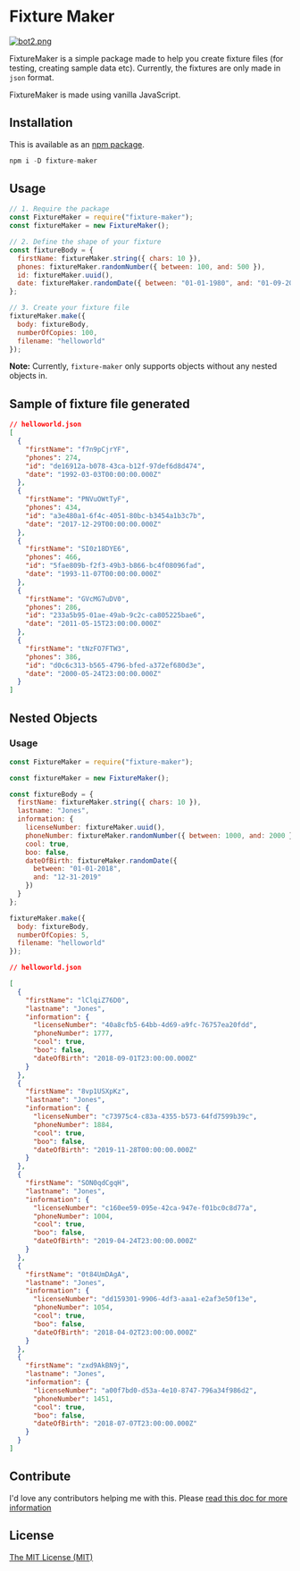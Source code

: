 # Fixture Maker

[![bot2.png](https://i.postimg.cc/L8sBwN16/bot2.png)](https://postimg.cc/HVfy70zf)

FixtureMaker is a simple package made to help you create fixture files (for testing, creating sample data etc). Currently, the fixtures are only made in `json` format.

FixtureMaker is made using vanilla JavaScript.

## Installation

This is available as an [npm package](https://npmjs.com/package/fixture-maker).

```javascript
npm i -D fixture-maker
```

## Usage

```javascript
// 1. Require the package
const FixtureMaker = require("fixture-maker");
const fixtureMaker = new FixtureMaker();

// 2. Define the shape of your fixture
const fixtureBody = {
  firstName: fixtureMaker.string({ chars: 10 }),
  phones: fixtureMaker.randomNumber({ between: 100, and: 500 }),
  id: fixtureMaker.uuid(),
  date: fixtureMaker.randomDate({ between: "01-01-1980", and: "01-09-2019" })
};

// 3. Create your fixture file
fixtureMaker.make({
  body: fixtureBody,
  numberOfCopies: 100,
  filename: "helloworld"
});
```

**Note:** Currently, `fixture-maker` only supports objects without any nested objects in.

## Sample of fixture file generated

```json
// helloworld.json
[
  {
    "firstName": "f7n9pCjrYF",
    "phones": 274,
    "id": "de16912a-b078-43ca-b12f-97def6d8d474",
    "date": "1992-03-03T00:00:00.000Z"
  },
  {
    "firstName": "PNVuOWtTyF",
    "phones": 434,
    "id": "a3e480a1-6f4c-4051-80bc-b3454a1b3c7b",
    "date": "2017-12-29T00:00:00.000Z"
  },
  {
    "firstName": "SI0z18DYE6",
    "phones": 466,
    "id": "5fae809b-f2f3-49b3-b866-bc4f08096fad",
    "date": "1993-11-07T00:00:00.000Z"
  },
  {
    "firstName": "GVcMG7uDV0",
    "phones": 286,
    "id": "233a5b95-01ae-49ab-9c2c-ca805225bae6",
    "date": "2011-05-15T23:00:00.000Z"
  },
  {
    "firstName": "tNzFO7FTW3",
    "phones": 386,
    "id": "d0c6c313-b565-4796-bfed-a372ef680d3e",
    "date": "2000-05-24T23:00:00.000Z"
  }
]
```

## Nested Objects

### Usage

```javascript
const FixtureMaker = require("fixture-maker");

const fixtureMaker = new FixtureMaker();

const fixtureBody = {
  firstName: fixtureMaker.string({ chars: 10 }),
  lastname: "Jones",
  information: {
    licenseNumber: fixtureMaker.uuid(),
    phoneNumber: fixtureMaker.randomNumber({ between: 1000, and: 2000 }),
    cool: true,
    boo: false,
    dateOfBirth: fixtureMaker.randomDate({
      between: "01-01-2018",
      and: "12-31-2019"
    })
  }
};

fixtureMaker.make({
  body: fixtureBody,
  numberOfCopies: 5,
  filename: "helloworld"
});
```

```json
// helloworld.json

[
  {
    "firstName": "lClqiZ76D0",
    "lastname": "Jones",
    "information": {
      "licenseNumber": "40a8cfb5-64bb-4d69-a9fc-76757ea20fdd",
      "phoneNumber": 1777,
      "cool": true,
      "boo": false,
      "dateOfBirth": "2018-09-01T23:00:00.000Z"
    }
  },
  {
    "firstName": "8vp1USXpKz",
    "lastname": "Jones",
    "information": {
      "licenseNumber": "c73975c4-c83a-4355-b573-64fd7599b39c",
      "phoneNumber": 1884,
      "cool": true,
      "boo": false,
      "dateOfBirth": "2019-11-28T00:00:00.000Z"
    }
  },
  {
    "firstName": "SON0qdCgqH",
    "lastname": "Jones",
    "information": {
      "licenseNumber": "c160ee59-095e-42ca-947e-f01bc0c8d77a",
      "phoneNumber": 1004,
      "cool": true,
      "boo": false,
      "dateOfBirth": "2019-04-24T23:00:00.000Z"
    }
  },
  {
    "firstName": "0t84UmDAgA",
    "lastname": "Jones",
    "information": {
      "licenseNumber": "dd159301-9906-4df3-aaa1-e2af3e50f13e",
      "phoneNumber": 1054,
      "cool": true,
      "boo": false,
      "dateOfBirth": "2018-04-02T23:00:00.000Z"
    }
  },
  {
    "firstName": "zxd9AkBN9j",
    "lastname": "Jones",
    "information": {
      "licenseNumber": "a00f7bd0-d53a-4e10-8747-796a34f986d2",
      "phoneNumber": 1451,
      "cool": true,
      "boo": false,
      "dateOfBirth": "2018-07-07T23:00:00.000Z"
    }
  }
]
```

## Contribute

I'd love any contributors helping me with this. Please [read this doc for more information](./Contribute/README.md)

## License

[The MIT License (MIT)](https://github.com/all-contributors/all-contributors/blob/master/LICENSE)
